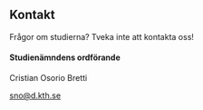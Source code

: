 ## Kontakt

Frågor om studierna? Tveka inte att kontakta oss! 

#### Studienämndens ordförande

Cristian Osorio Bretti

[sno@d.kth.se](mailto:sno@d.kth.se)
